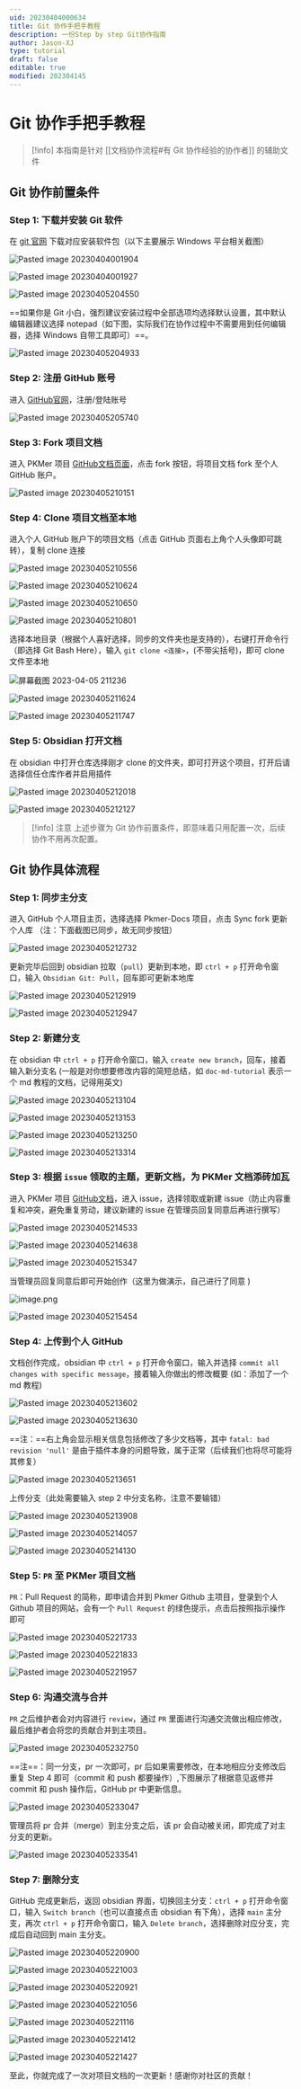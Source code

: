 ```yaml
---
uid: 20230404000634
title: Git 协作手把手教程
description: 一份Step by step Git协作指南
author: Jason-XJ
type: tutorial
draft: false
editable: true
modified: 202304145
---
```


# Git 协作手把手教程

> [!info]
> 本指南是针对 [[文档协作流程#有 Git 协作经验的协作者]] 的辅助文件

## Git 协作前置条件

### Step 1: 下载并安装 Git 软件

在 [git 官网](https://git-scm.com/downloads) 下载对应安装软件包（以下主要展示 Windows 平台相关截图）

![Pasted image 20230404001904](https://cdn.pkmer.cn/images/a606bd544c15d812e569454115832188_MD5.png)

![Pasted image 20230404001927](https://cdn.pkmer.cn/images/9072f482454659a5adfb1d8604e1a92e_MD5.png)

![Pasted image 20230405204550](https://cdn.pkmer.cn/images/4a5a15afc57409c1f1a6e97647761ebc_MD5.png)

==如果你是 Git 小白，强烈建议安装过程中全部选项均选择默认设置，其中默认编辑器建议选择 notepad（如下图，实际我们在协作过程中不需要用到任何编辑器，选择 Windows 自带工具即可）==。

![Pasted image 20230405204933](https://cdn.pkmer.cn/images/31c8c3963249839a0490c7134eda0fe8_MD5.png)

### Step 2: 注册 GitHub 账号

进入 [GitHub官网](https://github.com/)，注册/登陆账号

![Pasted image 20230405205740](https://cdn.pkmer.cn/images/510df348e52b99635e1f77de59783c6e_MD5.png)

### Step 3: Fork 项目文档

进入 PKMer 项目 [GitHub文档页面](https://github.com/PKM-er/Pkmer-Docs)，点击 fork 按钮，将项目文档 fork 至个人 GitHub 账户。

![Pasted image 20230405210151](https://cdn.pkmer.cn/images/42df87eb73b71cc257c0bad4220604c8_MD5.png)

### Step 4: Clone 项目文档至本地

进入个人 GitHub 账户下的项目文档（点击 GitHub 页面右上角个人头像即可跳转），复制 clone 连接

![Pasted image 20230405210556](https://cdn.pkmer.cn/images/82c6ed7e3404f583d2dca51f267f1a42_MD5.png)

![Pasted image 20230405210624](https://cdn.pkmer.cn/images/eca52e15f75cba9836f776dddb903ecf_MD5.png)

![Pasted image 20230405210650](https://cdn.pkmer.cn/images/cbcb02a3482188e493fd975b97bc7809_MD5.png)

![Pasted image 20230405210801](https://cdn.pkmer.cn/images/e0c66791a056358f88955b95b3cb59b6_MD5.png)

选择本地目录（根据个人喜好选择，同步的文件夹也是支持的），右键打开命令行（即选择 Git Bash Here），输入 `git clone <连接>`，(不带尖括号)，即可 clone 文件至本地

![屏幕截图 2023-04-05 211236](https://cdn.pkmer.cn/images/35e19c0e8063fbfcb452f03e768d608c_MD5.png)

![Pasted image 20230405211624](https://cdn.pkmer.cn/images/b3e62f944e3015bfa754ace8fa56a08c_MD5.png)

![Pasted image 20230405211747](https://cdn.pkmer.cn/images/e26cb407526d220f6469349f4744b1f4_MD5.png)

### Step 5: Obsidian 打开文档

在 obsidian 中打开仓库选择刚才 clone 的文件夹，即可打开这个项目，打开后请选择信任仓库作者并启用插件

![Pasted image 20230405212018](https://cdn.pkmer.cn/images/70fca5c9b023bbc23d881a9bb5c041c1_MD5.png)

![Pasted image 20230405212127](https://cdn.pkmer.cn/images/c0807ac85b55c71178d486bcde68dc9e_MD5.png)

> [!info] 注意
> 上述步骤为 Git 协作前置条件，即意味着只用配置一次，后续协作不用再次配置。

## Git 协作具体流程

### Step 1: 同步主分支

进入 GitHub 个人项目主页，选择选择 Pkmer-Docs 项目，点击 Sync fork 更新个人库 （注：下面截图已同步，故无同步按钮）

![Pasted image 20230405212732](https://cdn.pkmer.cn/images/61e26795ff3a4fdedb90b1da428d48f3_MD5.png)

更新完毕后回到 obsidian 拉取（`pull`）更新到本地，即 `ctrl + p` 打开命令窗口，输入 `Obsidian Git: Pull`，回车即可更新本地库

![Pasted image 20230405212919](https://cdn.pkmer.cn/images/8f9ca0105a37cf4d1afb56ceefc778a6_MD5.png)

![Pasted image 20230405212947](https://cdn.pkmer.cn/images/d064d0054403a1e65ae7563f591d5e2a_MD5.png)

### Step 2: 新建分支

在 obsidian 中 `ctrl + p` 打开命令窗口，输入 `create new branch`，回车，接着输入新分支名 (一般是对你想要修改内容的简短总结，如 `doc-md-tutorial` 表示一个 md 教程的文档，记得用英文)

![Pasted image 20230405213104](https://cdn.pkmer.cn/images/ed8ceba128c9dc84114d40cf7b69d721_MD5.png)

![Pasted image 20230405213153](https://cdn.pkmer.cn/images/93e7c11d28e325003b3e77a33996f41f_MD5.png)

![Pasted image 20230405213250](https://cdn.pkmer.cn/images/654f550b104482d9a6fadfb48b624e02_MD5.png)

![Pasted image 20230405213314](https://cdn.pkmer.cn/images/04a23cba813f539771e1201909dbc0f2_MD5.png)

### Step 3: 根据 `issue` 领取的主题，更新文档，为 PKMer 文档添砖加瓦

进入 PKMer 项目 [GitHub文档](https://github.com/PKM-er/Pkmer-Docs)，进入 issue，选择领取或新建 issue（防止内容重复和冲突，避免重复劳动，建议新建的 issue 在管理员回复同意后再进行撰写）

![Pasted image 20230405214533](https://cdn.pkmer.cn/images/b6b8aeb73874c3e55dcc08f52516f80f_MD5.png)

![Pasted image 20230405214638](https://cdn.pkmer.cn/images/69b77c46a0dcdbfd23edbbb141867cd1_MD5.png)

![Pasted image 20230405215347](https://cdn.pkmer.cn/images/61d631103ec98d296c65d71bc9cad6ab_MD5.png)

当管理员回复同意后即可开始创作（这里为做演示，自己进行了同意 )

![image.png](https://cdn.pkmer.cn/images/20230429191320.png)

![Pasted image 20230405215454](https://cdn.pkmer.cn/images/13f4d8a21c148825ab823520abddc3c9_MD5.png)

### Step 4: 上传到个人 GitHub

文档创作完成，obsidian 中 `ctrl + p` 打开命令窗口，输入并选择 `commit all changes with specific message`，接着输入你做出的修改概要 (如：添加了一个 md 教程)

![Pasted image 20230405213602](https://cdn.pkmer.cn/images/d51f3dbdb0043d5a0462e20a05b0fa49_MD5.png)

![Pasted image 20230405213630](https://cdn.pkmer.cn/images/c4dd6d11b2357976bf60af6c32a8b0ce_MD5.png)

==注：==右上角会显示相关信息包括修改了多少文档等，其中 `fatal: bad revision 'null'` 是由于插件本身的问题导致，属于正常（后续我们也将尽可能将其修复）

![Pasted image 20230405213651](https://cdn.pkmer.cn/images/5b3e184a8ef4cb5e9e8dea74bd263c53_MD5.png)

上传分支（此处需要输入 step 2 中分支名称，注意不要输错）

![Pasted image 20230405213908](https://cdn.pkmer.cn/images/a3d07c0077c33949bf54f76ca41a7264_MD5.png)

![Pasted image 20230405214057](https://cdn.pkmer.cn/images/2b22d7d1ce3decd1d42643aa9f09c4f9_MD5.png)

![Pasted image 20230405214130](https://cdn.pkmer.cn/images/a919304a9fac1a983c41edd7b35f53d3_MD5.png)

### Step 5: `PR` 至 PKMer 项目文档

`PR`：Pull Request 的简称，即申请合并到 Pkmer Github 主项目，登录到个人 Github 项目的网站，会有一个 `Pull Request` 的绿色提示，点击后按照指示操作即可

![Pasted image 20230405221733](https://cdn.pkmer.cn/images/0eb9e66de25a2c8f1a76376b23dec80e_MD5.png)

![Pasted image 20230405221833](https://cdn.pkmer.cn/images/7497faa1c1c47fa720c5b02c83766785_MD5.png)

![Pasted image 20230405221957](https://cdn.pkmer.cn/images/88b8af12561124cacec96a24b199cc89_MD5.png)

### Step 6: 沟通交流与合并

`PR` 之后维护者会对内容进行 `review`，通过 `PR` 里面进行沟通交流做出相应修改，最后维护者会将您的贡献合并到主项目。

![Pasted image 20230405232750](https://cdn.pkmer.cn/images/5909be86ccf5dd0f3ce0ee4528851165_MD5.png)

==注==：同一分支，pr 一次即可，pr 后如果需要修改，在本地相应分支修改后重复 Step 4 即可（commit 和 push 都要操作）,下图展示了根据意见返修并 commit 和 push 操作后，GitHub pr 中更新信息。

![Pasted image 20230405233047](https://cdn.pkmer.cn/images/5adf14f6bbceff98153e00284252fbb0_MD5.png)

管理员将 pr 合并（merge）到主分支之后，该 pr 会自动被关闭，即完成了对主分支的更新。

![Pasted image 20230405233541](https://cdn.pkmer.cn/images/7f09a6a74501fa3660ded7137bc0b789_MD5.png)

### Step 7: 删除分支

GitHub 完成更新后，返回 obsidian 界面，切换回主分支：`ctrl + p` 打开命令窗口，输入 `Switch branch`（也可以直接点击 obsidian 有下角），选择 `main` 主分支，再次 `ctrl + p` 打开命令窗口，输入 `Delete branch`，选择删除对应分支，完成后自动回到 main 主分支。

![Pasted image 20230405220900](https://cdn.pkmer.cn/images/ad082535d3d485e75876171cbb0c7189_MD5.png)

![Pasted image 20230405221003](https://cdn.pkmer.cn/images/501381a4f9a595feb41089f9af9eb72a_MD5.png)

![Pasted image 20230405220921](https://cdn.pkmer.cn/images/a996ebace2430986ec19a483ff96bc4d_MD5.png)

![Pasted image 20230405221056](https://cdn.pkmer.cn/images/8a35b11ff8e00082f9dd8980fec2bef3_MD5.png)

![Pasted image 20230405221116](https://cdn.pkmer.cn/images/e1123e78d1a72631b1dd6fa50f60b522_MD5.png)

![Pasted image 20230405221412](https://cdn.pkmer.cn/images/249b9c48a29108868cf9eb44a662c311_MD5.png)

![Pasted image 20230405221427](https://cdn.pkmer.cn/images/da184256da76b1ff02ad0d9d4915870f_MD5.png)

至此，你就完成了一次对项目文档的一次更新！感谢你对社区的贡献！